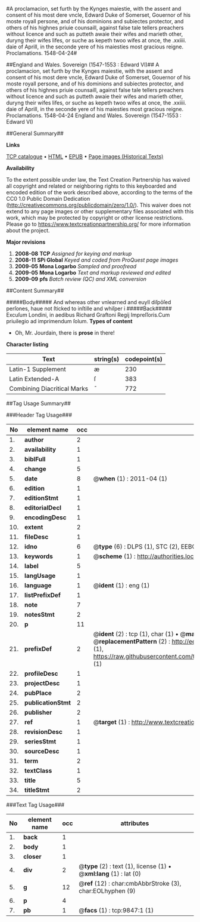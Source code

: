 #A proclamacion, set furth by the Kynges maiestie, with the assent and consent of his most dere vncle, Edward Duke of Somerset, Gouernor of his moste royall persone, and of his dominions and subiectes protector, and others of his highnes priuie counsaill, against false tale tellers preachers without licence and such as putteth awaie their wifes and marieth other, duryng their wifes lifes, or suche as kepeth twoo wifes at once, the .xxiiii. daie of Aprill, in the seconde yere of his maiesties most gracious reigne. Proclamations. 1548-04-24#

##England and Wales. Sovereign (1547-1553 : Edward VI)##
A proclamacion, set furth by the Kynges maiestie, with the assent and consent of his most dere vncle, Edward Duke of Somerset, Gouernor of his moste royall persone, and of his dominions and subiectes protector, and others of his highnes priuie counsaill, against false tale tellers preachers without licence and such as putteth awaie their wifes and marieth other, duryng their wifes lifes, or suche as kepeth twoo wifes at once, the .xxiiii. daie of Aprill, in the seconde yere of his maiesties most gracious reigne.
Proclamations. 1548-04-24
England and Wales. Sovereign (1547-1553 : Edward VI)

##General Summary##

**Links**

[TCP catalogue](http://www.ota.ox.ac.uk/tcp/)  • 
[HTML](http://tei.it.ox.ac.uk/tcp/Texts-HTML/free/A69/A69320.html)  • 
[EPUB](http://tei.it.ox.ac.uk/tcp/Texts-EPUB/free/A69/A69320.epub) • 
[Page images (Historical Texts)](https://historicaltexts.jisc.ac.uk/eebo-99844984e)

**Availability**

To the extent possible under law, the Text Creation Partnership has waived all copyright and related or neighboring rights to this keyboarded and encoded edition of the work described above, according to the terms of the CC0 1.0 Public Domain Dedication (http://creativecommons.org/publicdomain/zero/1.0/). This waiver does not extend to any page images or other supplementary files associated with this work, which may be protected by copyright or other license restrictions. Please go to https://www.textcreationpartnership.org/ for more information about the project.

**Major revisions**

1. __2008-08__ __TCP__ *Assigned for keying and markup*
1. __2008-11__ __SPi Global__ *Keyed and coded from ProQuest page images*
1. __2009-05__ __Mona Logarbo__ *Sampled and proofread*
1. __2009-05__ __Mona Logarbo__ *Text and markup reviewed and edited*
1. __2009-09__ __pfs__ *Batch review (QC) and XML conversion*

##Content Summary##

#####Body#####
And whereas other vnlearned and euyll diſpōſed perſones, haue not ſticked to inſtille and whiſper i
#####Back#####
Excuſum Londini, in aedibus Richard Graftoni Regij Impreſſoris.Cum priuilegio ad imprimendum ſolum.
**Types of content**

  * Oh, Mr. Jourdain, there is **prose** in there!

**Character listing**


|Text|string(s)|codepoint(s)|
|---|---|---|
|Latin-1 Supplement|æ|230|
|Latin Extended-A|ſ|383|
|Combining             Diacritical Marks|̄|772|

##Tag Usage Summary##

###Header Tag Usage###

|No|element name|occ|attributes|
|---|---|---|---|
|1.|__author__|2||
|2.|__availability__|1||
|3.|__biblFull__|1||
|4.|__change__|5||
|5.|__date__|8| @__when__ (1) : 2011-04 (1)|
|6.|__edition__|1||
|7.|__editionStmt__|1||
|8.|__editorialDecl__|1||
|9.|__encodingDesc__|1||
|10.|__extent__|2||
|11.|__fileDesc__|1||
|12.|__idno__|6| @__type__ (6) : DLPS (1), STC (2), EEBO-CITATION (1), PROQUEST (1), VID (1)|
|13.|__keywords__|1| @__scheme__ (1) : http://authorities.loc.gov/ (1)|
|14.|__label__|5||
|15.|__langUsage__|1||
|16.|__language__|1| @__ident__ (1) : eng (1)|
|17.|__listPrefixDef__|1||
|18.|__note__|7||
|19.|__notesStmt__|2||
|20.|__p__|11||
|21.|__prefixDef__|2| @__ident__ (2) : tcp (1), char (1)  •  @__matchPattern__ (2) : ([0-9\-]+):([0-9IVX]+) (1), (.+) (1)  •  @__replacementPattern__ (2) : http://eebo.chadwyck.com/downloadtiff?vid=$1&page=$2 (1), https://raw.githubusercontent.com/textcreationpartnership/Texts/master/tcpchars.xml#$1 (1)|
|22.|__profileDesc__|1||
|23.|__projectDesc__|1||
|24.|__pubPlace__|2||
|25.|__publicationStmt__|2||
|26.|__publisher__|2||
|27.|__ref__|1| @__target__ (1) : http://www.textcreationpartnership.org/docs/. (1)|
|28.|__revisionDesc__|1||
|29.|__seriesStmt__|1||
|30.|__sourceDesc__|1||
|31.|__term__|2||
|32.|__textClass__|1||
|33.|__title__|5||
|34.|__titleStmt__|2||


###Text Tag Usage###

|No|element name|occ|attributes|
|---|---|---|---|
|1.|__back__|1||
|2.|__body__|1||
|3.|__closer__|1||
|4.|__div__|2| @__type__ (2) : text (1), license (1)  •  @__xml:lang__ (1) : lat (0)|
|5.|__g__|12| @__ref__ (12) : char:cmbAbbrStroke (3), char:EOLhyphen (9)|
|6.|__p__|4||
|7.|__pb__|1| @__facs__ (1) : tcp:9847:1 (1)|
